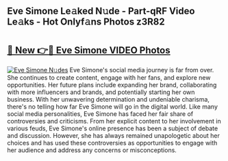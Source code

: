 ## Eve Simone Le𝚊ked N𝚞de - Part-qRF Video Le𝚊ks - Hot Onlyf𝚊ns Photos z3R82

# <h2><a href="http://ac4508.deff.icu/?id=Eve+Simone">🔗 New 👉🔴 Eve Simone VIDEO Photos</a></h2>

[![Eve Simone N𝚞des](https://i.imgur.com/rIISA9y.gif)](http://ac4508.deff.icu/?id=Eve+Simone)
Eve Simone's social media journey is far from over. She continues to create content, engage with her fans, and explore new opportunities. Her future plans include expanding her brand, collaborating with more influencers and brands, and potentially starting her own business. With her unwavering determination and undeniable charisma, there's no telling how far Eve Simone will go in the digital world. Like many social media personalities, Eve Simone has faced her fair share of controversies and criticisms. From her explicit content to her involvement in various feuds, Eve Simone's online presence has been a subject of debate and discussion. However, she has always remained unapologetic about her choices and has used these controversies as opportunities to engage with her audience and address any concerns or misconceptions.

